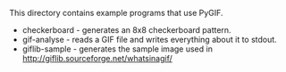 This directory contains example programs that use PyGIF.

 * checkerboard - generates an 8x8 checkerboard pattern.
 * gif-analyse - reads a GIF file and writes everything about it to stdout.
 * giflib-sample - generates the sample image used in http://giflib.sourceforge.net/whatsinagif/
